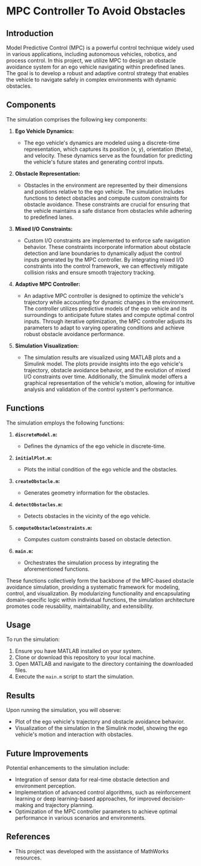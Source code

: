 # MPC Controller To Avoid Obstacles

## Introduction

Model Predictive Control (MPC) is a powerful control technique widely used in various applications, including autonomous vehicles, robotics, and process control. In this project, we utilize MPC to design an obstacle avoidance system for an ego vehicle navigating within predefined lanes. The goal is to develop a robust and adaptive control strategy that enables the vehicle to navigate safely in complex environments with dynamic obstacles.

## Components

The simulation comprises the following key components:

1. **Ego Vehicle Dynamics:**
   - The ego vehicle's dynamics are modeled using a discrete-time representation, which captures its position (x, y), orientation (theta), and velocity. These dynamics serve as the foundation for predicting the vehicle's future states and generating control inputs.

2. **Obstacle Representation:**
   - Obstacles in the environment are represented by their dimensions and positions relative to the ego vehicle. The simulation includes functions to detect obstacles and compute custom constraints for obstacle avoidance. These constraints are crucial for ensuring that the vehicle maintains a safe distance from obstacles while adhering to predefined lanes.

3. **Mixed I/O Constraints:**
   - Custom I/O constraints are implemented to enforce safe navigation behavior. These constraints incorporate information about obstacle detection and lane boundaries to dynamically adjust the control inputs generated by the MPC controller. By integrating mixed I/O constraints into the control framework, we can effectively mitigate collision risks and ensure smooth trajectory tracking.

4. **Adaptive MPC Controller:**
   - An adaptive MPC controller is designed to optimize the vehicle's trajectory while accounting for dynamic changes in the environment. The controller utilizes predictive models of the ego vehicle and its surroundings to anticipate future states and compute optimal control inputs. Through iterative optimization, the MPC controller adjusts its parameters to adapt to varying operating conditions and achieve robust obstacle avoidance performance.

5. **Simulation Visualization:**
   - The simulation results are visualized using MATLAB plots and a Simulink model. The plots provide insights into the ego vehicle's trajectory, obstacle avoidance behavior, and the evolution of mixed I/O constraints over time. Additionally, the Simulink model offers a graphical representation of the vehicle's motion, allowing for intuitive analysis and validation of the control system's performance.

## Functions

The simulation employs the following functions:

1. **`discreteModel.m`:**
   - Defines the dynamics of the ego vehicle in discrete-time.
   
2. **`initialPlot.m`:**
   - Plots the initial condition of the ego vehicle and the obstacles.
   
3. **`createObstacle.m`:**
   - Generates geometry information for the obstacles.
   
4. **`detectObstacles.m`:**
   - Detects obstacles in the vicinity of the ego vehicle.
   
5. **`computeObstacleConstraints.m`:**
   - Computes custom constraints based on obstacle detection.
   
6. **`main.m`:**
   - Orchestrates the simulation process by integrating the aforementioned functions.

These functions collectively form the backbone of the MPC-based obstacle avoidance simulation, providing a systematic framework for modeling, control, and visualization. By modularizing functionality and encapsulating domain-specific logic within individual functions, the simulation architecture promotes code reusability, maintainability, and extensibility.

## Usage

To run the simulation:

1. Ensure you have MATLAB installed on your system.
2. Clone or download this repository to your local machine.
3. Open MATLAB and navigate to the directory containing the downloaded files.
4. Execute the `main.m` script to start the simulation.

## Results

Upon running the simulation, you will observe:

- Plot of the ego vehicle's trajectory and obstacle avoidance behavior.
- Visualization of the simulation in the Simulink model, showing the ego vehicle's motion and interaction with obstacles.

## Future Improvements

Potential enhancements to the simulation include:

- Integration of sensor data for real-time obstacle detection and environment perception.
- Implementation of advanced control algorithms, such as reinforcement learning or deep learning-based approaches, for improved decision-making and trajectory planning.
- Optimization of the MPC controller parameters to achieve optimal performance in various scenarios and environments.

## References

- This project was developed with the assistance of MathWorks resources.
